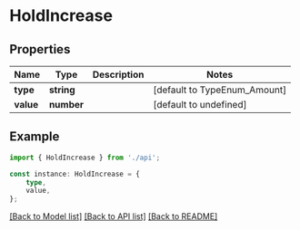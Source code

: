 # HoldIncrease


## Properties

Name | Type | Description | Notes
------------ | ------------- | ------------- | -------------
**type** | **string** |  | [default to TypeEnum_Amount]
**value** | **number** |  | [default to undefined]

## Example

```typescript
import { HoldIncrease } from './api';

const instance: HoldIncrease = {
    type,
    value,
};
```

[[Back to Model list]](../README.md#documentation-for-models) [[Back to API list]](../README.md#documentation-for-api-endpoints) [[Back to README]](../README.md)
